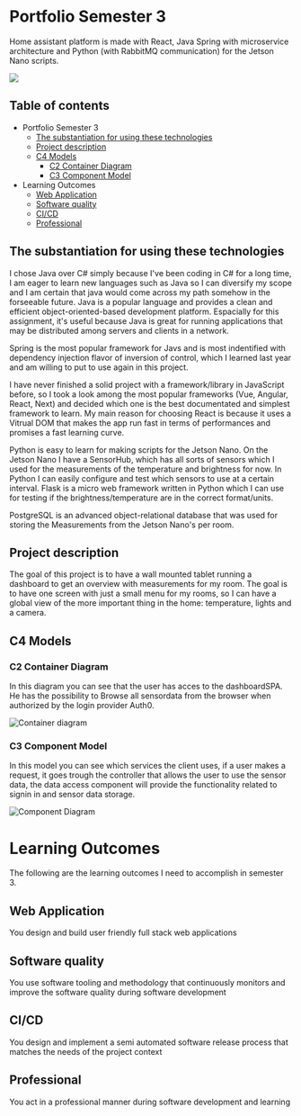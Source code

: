 # Portfolio Semester 3
Home assistant platform is made with React, Java Spring with microservice architecture and Python (with RabbitMQ communication) for the Jetson Nano scripts.


<img src="https://www.home-assistant.io/images/blog/2019-08-home-assistant-cast/hero.png">

## Table of contents
 - Portfolio Semester 3
   - [The substantiation for using these technologies](#The-substantiation-for-using-these-technologies)
   - [Project description](#Project-description)
   - [C4 Models](#C4-Models)
     - [C2 Container Diagram](#C2-Container-Diagram)
     - [C3 Component Model](#C3-Component-Model)
 - Learning Outcomes
   - [Web Application](#Web-Application)
   - [Software quality](#Software-quality)
   - [CI/CD](#CI/CD)
   - [Professional](#Professional)


## The substantiation for using these technologies

I chose Java over C# simply because I've been coding in C# for a long time, I am eager to learn new languages such as Java so I can diversify my scope and I am certain
that java would come across my path somehow in the forseeable future. Java is a popular language and provides a clean and efficient object-oriented-based development platform.
Espacially for this assignment, it's useful because Java is great for running applications that may be distributed among servers and clients in a network. 

Spring is the most popular framework for Javs and is most indentified with dependency injection flavor of inversion of control, which I learned last year and am willing to put to use again in this project.

I have never finished a solid project with a framework/library in JavaScript before, so I took a look among the most popular frameworks (Vue, Angular, React, Next) and decided which one is the best documentated and simplest framework to learn.
My main reason for choosing React is because it uses a Vitrual DOM that makes the app run fast in terms of performances and promises a fast learning curve.

Python is easy to learn for making scripts for the Jetson Nano. On the Jetson Nano I have a SensorHub, which has all sorts of sensors which I used for the measurements of the temperature and brightness for now.
In Python I can easily configure and test which sensors to use at a certain interval. Flask is a micro web framework written in Python which I can use for testing if the brightness/temperature are in the correct format/units. 

PostgreSQL is an advanced object-relational database that was used for storing the Measurements from the Jetson Nano's per room. 

## Project description
The goal of this project is to have a wall mounted tablet running a dashboard to get an overview with measurements for my room.
The goal is to have one screen with just a small menu for my rooms, so I can have a global view of the more important thing in the home: temperature, lights and a camera.

## C4 Models 

### C2 Container Diagram
In this diagram you can see that the user has acces to the dashboardSPA. He has the possibility to Browse all sensordata from the browser when authorized by the  login provider Auth0.

![Container diagram](https://user-images.githubusercontent.com/48807736/143461583-e95969fe-f4a4-47aa-9005-43e8e28d0124.png)

### C3 Component Model
In this model you can see which services the client uses, if a user makes a request, it goes trough the controller that allows the user to use the sensor data, the data access component will provide the functionality related to signin in and sensor data storage.

![Component Diagram](https://user-images.githubusercontent.com/48807736/143461581-78c8bfb0-980f-42da-92db-fffa8abbcaa7.png)


# Learning Outcomes
The following are the learning outcomes I need to accomplish in semester 3.

## Web Application
You design and build user friendly full stack web applications

## Software quality
You use software tooling and methodology that continuously monitors and improve the software quality during software development
 
## CI/CD
You design and implement a semi automated software release process that matches the needs of the project context

## Professional
You act in a professional manner during software development and learning
